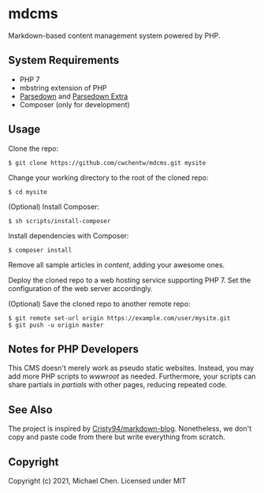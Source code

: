 # mdcms

Markdown-based content management system powered by PHP.

## System Requirements

* PHP 7
* mbstring extension of PHP
* [Parsedown](https://github.com/erusev/parsedown) and [Parsedown Extra](https://github.com/erusev/parsedown-extra)
* Composer (only for development)

## Usage

Clone the repo:

```
$ git clone https://github.com/cwchentw/mdcms.git mysite
```

Change your working directory to the root of the cloned repo:

```
$ cd mysite
```

(Optional) Install Composer:

```
$ sh scripts/install-composer
```

Install dependencies with Composer:

```
$ composer install
```

Remove all sample articles in *content*, adding your awesome ones.

Deploy the cloned repo to a web hosting service supporting PHP 7. Set the configuration of the web server accordingly.

(Optional) Save the cloned repo to another remote repo:

```
$ git remote set-url origin https://example.com/user/mysite.git
$ git push -u origin master
```

## Notes for PHP Developers

This CMS doesn't merely work as pseudo static websites. Instead, you may add more PHP scripts to *wwwroot* as needed. Furthermore, your scripts can share partials in *partials* with other pages, reducing repeated code.

## See Also

The project is inspired by [Cristy94/markdown-blog](https://github.com/Cristy94/markdown-blog). Nonetheless, we don't copy and paste code from there but write everything from scratch.

## Copyright

Copyright (c) 2021, Michael Chen. Licensed under MIT
